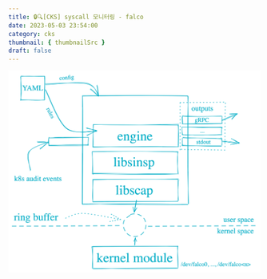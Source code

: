 ```yaml
---
title: 🔒🔍[CKS] syscall 모니터링 - falco
date: 2023-05-03 23:54:00
category: cks
thumbnail: { thumbnailSrc }
draft: false
---
```



![falco 아키텍처](./images/falco_architecture.png)